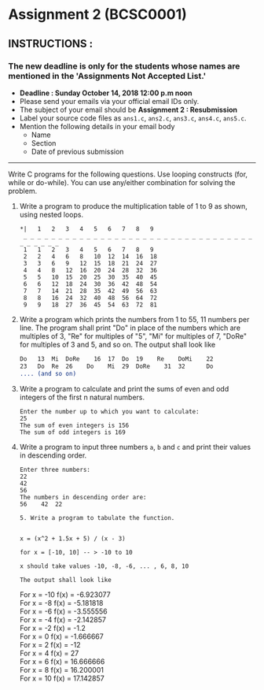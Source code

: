 # Assignment 2 (BCSC0001)

## INSTRUCTIONS :

### The new deadline is only for the students whose names are mentioned in the 'Assignments Not Accepted List.'

- **Deadline : Sunday October 14, 2018 12:00 p.m noon** 
- Please send your emails via your official email IDs only.
- The subject of your email should be **Assignment 2 : Resubmission**
- Label your source code files as `ans1.c`, `ans2.c`, `ans3.c`, `ans4.c`, `ans5.c`.
- Mention the following details in your email body
  - Name
  - Section
  - Date of previous submission

____

Write C programs for the following questions. Use looping constructs (for, while or do-while). You can use any/either combination for solving the problem.

1. Write a program to produce the multiplication table of 1 to 9 as shown, using nested loops.

   ```
   *|	1	2	3	4	5	6	7	8	9
    _ _ _ _ _ _ _ _ _ _ _ _ _ _ _ _ _ _ _ _ _ _ _ _ _ _ _ _ _ _ _ _ _ _ _ _ _ _ _ 
    1	1	2	3	4	5	6	7	8	9  
    2	2	4	6	8	10	12	14	16	18  
    3	3	6	9	12	15	18	21	24	27  
    4	4	8	12	16	20	24	28	32	36  
    5	5	10	15	20	25	30	35	40	45  
    6	6	12	18	24	30	36	42	48	54  
    7	7	14	21	28	35	42	49	56	63  
    8	8	16	24	32	40	48	56	64	72  
    9	9	18	27	36	45	54	63	72	81
   ```

2. Write a program which prints the numbers from 1 to 55, 11 numbers per line. The program shall print "Do" in place of the numbers which are multiples of 3, "Re" for multiples of "5", "Mi" for multiples of 7, "DoRe" for multiples of 3 and 5, and so on. The output shall look like

   ```1	2	Do	4		Re	Do	Mi	8		Do	Re		11  
   Do	13	Mi	DoRe	16	17	Do	19    Re	DoMi	22  
   23	Do	Re	26    Do	Mi	29	DoRe	31	32		Do  
   .... (and so on)  
   ```

3. Write a program to calculate and print the sums of even and odd integers of the first n natural numbers.

   ```
   Enter the number up to which you want to calculate:  
   25  
   The sum of even integers is 156  
   The sum of odd integers is 169  
   ```

4. Write a program to input three numbers `a`, `b` and `c` and print their values in descending order.


      ```
      Enter three numbers:  
      22  
      42  
      56  
      The numbers in descending order are:  
      56	42	22  

   5. Write a program to tabulate the function.


      x = (x^2 + 1.5x + 5) / (x - 3)  

      for x = [-10, 10] -- > -10 to 10  

      x should take values -10, -8, -6, ... , 6, 8, 10  

      The output shall look like  

      ```
      For x = -10    f(x) = -6.923077  
      For x = -8     f(x) = -5.181818  
      For x = -6     f(x) = -3.555556  
      For x = -4     f(x) = -2.142857  
      For x = -2     f(x) = -1.2  
      For x = 0      f(x) = -1.666667  
      For x = 2      f(x) = -12  
      For x = 4      f(x) = 27  
      For x = 6      f(x) = 16.666666  
      For x = 8      f(x) = 16.200001  
      For x = 10     f(x) = 17.142857  
      ```
